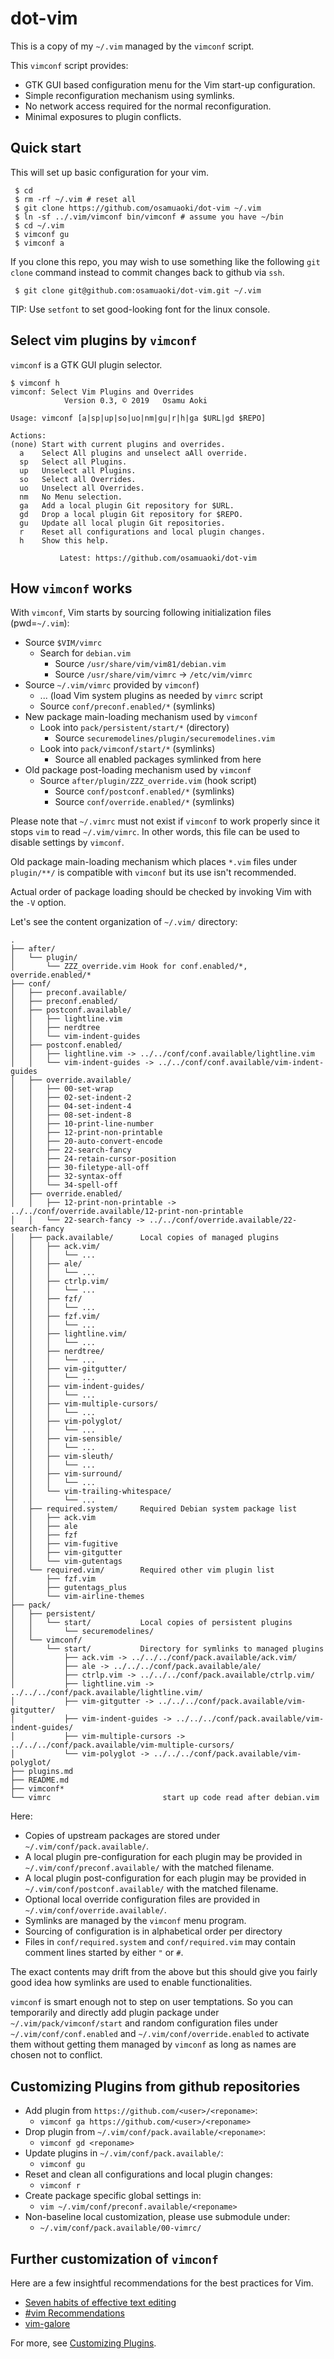 # dot-vim

<!-- vim: set sts=2 sw=2 expandtab ai si tw=72: -->

This is a copy of my `~/.vim` managed by the `vimconf` script.

This `vimconf` script provides:

* GTK GUI based configuration menu for the Vim start-up configuration.
* Simple reconfiguration mechanism using symlinks.
* No network access required for the normal reconfiguration.
* Minimal exposures to plugin conflicts.


## Quick start

This will set up basic configuration for your vim.

```
 $ cd
 $ rm -rf ~/.vim # reset all
 $ git clone https://github.com/osamuaoki/dot-vim ~/.vim
 $ ln -sf ../.vim/vimconf bin/vimconf # assume you have ~/bin
 $ cd ~/.vim
 $ vimconf gu
 $ vimconf a
```

If you clone this repo, you may wish to use something like the following
`git clone` command instead to commit changes back to github via `ssh`.

```
 $ git clone git@github.com:osamuaoki/dot-vim.git ~/.vim
```

TIP: Use `setfont` to set good-looking font for the linux console.

## Select vim plugins by `vimconf`

`vimconf` is a GTK GUI plugin selector.

```
$ vimconf h
vimconf: Select Vim Plugins and Overrides
            Version 0.3, © 2019   Osamu Aoki

Usage: vimconf [a|sp|up|so|uo|nm|gu|r|h|ga $URL|gd $REPO]

Actions:
(none) Start with current plugins and overrides.
  a    Select All plugins and unselect aAll override.
  sp   Select all Plugins.
  up   Unselect all Plugins.
  so   Select all Overrides.
  uo   Unselect all Overrides.
  nm   No Menu selection.
  ga   Add a local plugin Git repository for $URL.
  gd   Drop a local plugin Git repository for $REPO.
  gu   Update all local plugin Git repositories.
  r    Reset all configurations and local plugin changes.
  h    Show this help.

           Latest: https://github.com/osamuaoki/dot-vim
```

## How `vimconf` works

With `vimconf`, Vim starts by sourcing following initialization files
(pwd=`~/.vim`):

* Source `$VIM/vimrc`
  * Search for `debian.vim`
    * Source `/usr/share/vim/vim81/debian.vim`
    * Source `/usr/share/vim/vimrc` -> `/etc/vim/vimrc`
* Source `~/.vim/vimrc` provided by `vimconf`)
  * ... (load Vim system plugins as needed by `vimrc` script
  * Source `conf/preconf.enabled/*` (symlinks)
* New package main-loading mechanism used by `vimconf`
  * Look into `pack/persistent/start/*` (directory)
    * Source `securemodelines/plugin/securemodelines.vim`
  * Look into `pack/vimconf/start/*` (symlinks)
    * Source all enabled packages symlinked from here
* Old package post-loading mechanism used by `vimconf`
  * Source `after/plugin/ZZZ_override.vim` (hook script)
    * Source `conf/postconf.enabled/*` (symlinks)
    * Source `conf/override.enabled/*` (symlinks)

Please note that `~/.vimrc` must not exist if `vimconf` to work
properly since it stops `vim` to read `~/.vim/vimrc`.  In other words,
this file can be used to disable settings by `vimconf`.

Old package main-loading mechanism which places `*.vim` files under
`plugin/**/` is compatible with `vimconf` but its use isn't recommended.

Actual order of package loading should be checked by invoking Vim with
the `-V` option.

Let's see the content organization of `~/.vim/` directory:

```
.
├── after/
│   └── plugin/
│       └── ZZZ_override.vim Hook for conf.enabled/*, override.enabled/*
├── conf/
│   ├── preconf.available/
│   ├── preconf.enabled/
│   ├── postconf.available/
│   │   ├── lightline.vim
│   │   ├── nerdtree
│   │   └── vim-indent-guides
│   ├── postconf.enabled/
│   │   ├── lightline.vim -> ../../conf/conf.available/lightline.vim
│   │   └── vim-indent-guides -> ../../conf/conf.available/vim-indent-guides
│   ├── override.available/
│   │   ├── 00-set-wrap
│   │   ├── 02-set-indent-2
│   │   ├── 04-set-indent-4
│   │   ├── 08-set-indent-8
│   │   ├── 10-print-line-number
│   │   ├── 12-print-non-printable
│   │   ├── 20-auto-convert-encode
│   │   ├── 22-search-fancy
│   │   ├── 24-retain-cursor-position
│   │   ├── 30-filetype-all-off
│   │   ├── 32-syntax-off
│   │   └── 34-spell-off
│   ├── override.enabled/
│   │   ├── 12-print-non-printable -> ../../conf/override.available/12-print-non-printable
│   │   └── 22-search-fancy -> ../../conf/override.available/22-search-fancy
│   ├── pack.available/      Local copies of managed plugins
│   │   ├── ack.vim/
│   │   │   └── ...
│   │   ├── ale/
│   │   │   └── ...
│   │   ├── ctrlp.vim/
│   │   │   └── ...
│   │   ├── fzf/
│   │   │   └── ...
│   │   ├── fzf.vim/
│   │   │   └── ...
│   │   ├── lightline.vim/
│   │   │   └── ...
│   │   ├── nerdtree/
│   │   │   └── ...
│   │   ├── vim-gitgutter/
│   │   │   └── ...
│   │   ├── vim-indent-guides/
│   │   │   └── ...
│   │   ├── vim-multiple-cursors/
│   │   │   └── ...
│   │   ├── vim-polyglot/
│   │   │   └── ...
│   │   ├── vim-sensible/
│   │   │   └── ...
│   │   ├── vim-sleuth/
│   │   │   └── ...
│   │   ├── vim-surround/
│   │   │   └── ...
│   │   └── vim-trailing-whitespace/
│   │       └── ...
│   ├── required.system/     Required Debian system package list
│   │   ├── ack.vim
│   │   ├── ale
│   │   ├── fzf
│   │   ├── vim-fugitive
│   │   ├── vim-gitgutter
│   │   └── vim-gutentags
│   └── required.vim/        Required other vim plugin list
│       ├── fzf.vim
│       ├── gutentags_plus
│       └── vim-airline-themes
├── pack/
│   ├── persistent/
│   │   └── start/           Local copies of persistent plugins
│   │       └── securemodelines/
│   └── vimconf/
│       └── start/           Directory for symlinks to managed plugins
│           ├── ack.vim -> ../../../conf/pack.available/ack.vim/
│           ├── ale -> ../../../conf/pack.available/ale/
│           ├── ctrlp.vim -> ../../../conf/pack.available/ctrlp.vim/
│           ├── lightline.vim -> ../../../conf/pack.available/lightline.vim/
│           ├── vim-gitgutter -> ../../../conf/pack.available/vim-gitgutter/
│           ├── vim-indent-guides -> ../../../conf/pack.available/vim-indent-guides/
│           ├── vim-multiple-cursors -> ../../../conf/pack.available/vim-multiple-cursors/
│           └── vim-polyglot -> ../../../conf/pack.available/vim-polyglot/
├── plugins.md
├── README.md
├── vimconf*
└── vimrc                         start up code read after debian.vim
```

<!-- * unfool vim formatter -->

Here:

* Copies of upstream packages are stored under
  `~/.vim/conf/pack.available/`.
* A local plugin pre-configuration for each plugin may be provided
  in `~/.vim/conf/preconf.available/` with the matched filename.
* A local plugin post-configuration for each plugin may be provided
  in `~/.vim/conf/postconf.available/` with the matched filename.
* Optional local override configuration files are provided
  in `~/.vim/conf/override.available/`.
* Symlinks are managed by the `vimconf` menu program.
* Sourcing of configuration is in alphabetical order per directory
* Files in `conf/required.system` and `conf/required.vim` may contain
  comment lines started by either `"` or `#`.

The exact contents may drift from the above but this should give you
fairly good idea how symlinks are used to enable functionalities.

`vimconf` is smart enough not to step on user temptations.  So you can
temporarily and directly add plugin package under
`~/.vim/pack/vimconf/start` and random configuration files under
`~/.vim/conf/conf.enabled` and `~/.vim/conf/override.enabled` to
activate them without getting them managed by `vimconf` as long as names
are chosen not to conflict.

## Customizing Plugins from github repositories

* Add plugin from `https://github.com/<user>/<reponame>`:
  * `vimconf ga https://github.com/<user>/<reponame>`
* Drop plugin from `~/.vim/conf/pack.available/<reponame>`:
  * `vimconf gd <reponame>`
* Update plugins in `~/.vim/conf/pack.available/`:
  * `vimconf gu`
* Reset and clean all configurations and local plugin changes:
  * `vimconf r`
* Create package specific global settings in:
  * `vim ~/.vim/conf/preconf.available/<reponame>`
* Non-baseline local customization, please use submodule under:
  * `~/.vim/conf/pack.available/00-vimrc/`

## Further customization of `vimconf`

Here are a few insightful recommendations for the best practices for Vim.

* [Seven habits of effective text editing](https://www.moolenaar.net/habits.html)
* [#vim Recommendations](https://www.vi-improved.org/recommendations/)
* [vim-galore](https://github.com/mhinz/vim-galore)

For more, see [Customizing Plugins](plugins.md).
